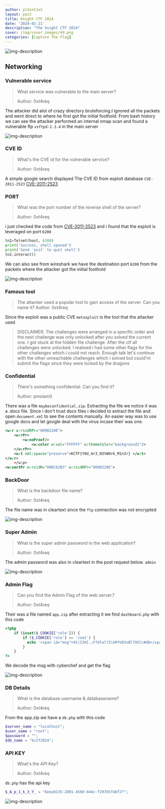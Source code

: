 ```yaml
---
author: pl4int3xt
layout: post
title: Knight CTF 2024
date: '2024-01-21'
description: "The knight CTF 2024"
cover: /img/cover_images/49.png
categories: [Capture The Flag]
---
```


![img-description](6.png)

## Networking
### Vulnerable service
> What service was vulnerable to the main server?
>
> Author: 0xt4req

The attacker did alot of crazy directory bruteforcing.I ignored all the packets and went direct to where he first got the initial foothold. From bash history we can see the attacker performed an internal nmap scan and found a vulnerable ftp `vsftpd-2.3.4` in the main server

![img-description](1.png)

### CVE ID
> What's the CVE id for the vulnerable service?
>
> Author: 0xt4req

A simple google search displayed The CVE ID from exploit database `CVE-2011-2523`
[CVE-2011-2523](https://www.exploit-db.com/exploits/49757)

### PORT
> What was the port number of the reverse shell of the server?
>
> Author: 0xt4req

i just checked the code from [CVE-2011-2523](https://www.exploit-db.com/exploits/49757) and i found that the exploit is leveraged on port `6200`

```python
tn2=Telnet(host, 6200)
print('Success, shell opened')
print('Send `exit` to quit shell')
tn2.interact()
```

We can also see from wireshark we have the destination port `6200` from the packets where the attacker got the initial foothold

![img-description](5.png)

### Famous tool

> The attacker used a popular tool to gain access of the server. Can you name it?
> Author: 0xt4req

Since the exploit was a public CVE `metasploit` is the tool that the attacker used

> DISCLAIMER. The challenges were arranged in a specific order and the next challenge was only unlocked after you solved the current one. I got stuck at the hidden file challenge. After the ctf all challenges were unlocked. I realised i had some other flags for the other challenges which i could not reach. Enough talk let's continue with the other unreachable challenges which i solved but could'nt submit the flags since they were locked by the dragons

### Confidential
> There's something confidential. Can you find it?
>
> Author: pmsiam0

There was a file `maybeconfidential.zip`. Extracting the file we notice it was a .docx file. Since i don't trust docx files i decided to extract the file and open `document.xml` to see the contents manually. An easier way was to use google docs and let google deal with the virus incase their was one.

```xml
<w:r w:rsidRPr="0090220E">
    <w:rPr>
        <w:noProof/>
            <w:color w:val="FFFFFF" w:themeColor="background1"/>
    </w:rPr>
    <w:t xml:space="preserve">KCTF{Y0U_Ar3_N3tW0rk_M1n3r} </w:t>
</w:r>
    </w:p>
<w:sectPr w:rsidR="00DC62B3" w:rsidRPr="0090220E">
```

### BackDoor
> What is the backdoor file name?
>
> Author: 0xt4req

The file name was in cleartext since the `ftp` connection was not encrypted

![img-description](2.png)

### Super Admin

> What is the super admin password in the web application?
>
> Author: 0xt4req

The admin password was also in cleartext in the post request below. `admin`

![img-description](3.png)

### Admin Flag

> Can you find the Admin Flag of the web server.?
>
> Author: 0xt4req

Their was a file named `app.zip` after extracting it we find `dashboard.php` with this code

```php
<?php
    if (isset($_COOKIE['role'])) {
        if ($_COOKIE['role'] == 'root') {
          echo '<span id="msg">91)ZJH[.;F?Ulel?Z\hM?U83sBl79ICc#dQ</span>';
        }
    }
?>
```

We decode the msg with cyberchef and get the flag

![img-description](4.png)

### DB Details

> What is the database username & databasename?
>
> Author: 0xt4req

From the app.zip we have a `db.php` with this code

```php
$server_name = "localhost";
$user_name = "root";
$password = "";
$db_name = "kctf2024";
```
### API KEY
> What's the API Key?
>
> Author: 0xt4req

`db.php` has the api key

```php
$_A_p_1_k_3_Y_ = "6eea9135-2801-4560-b44c-f297b5f46f2f";
```

![img-description](certificate.png)